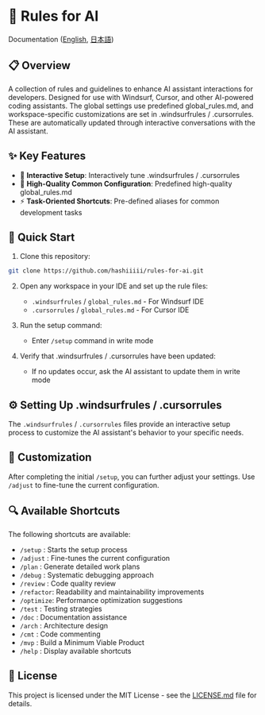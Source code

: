 # 🤖 Rules for AI

Documentation ([English](https://github.com/hashiiiii/rules-for-ai/blob/main/README.md), [日本語](https://github.com/hashiiiii/rules-for-ai/blob/main/README_JA.md))

## 📋 Overview

A collection of rules and guidelines to enhance AI assistant interactions for developers. Designed for use with Windsurf, Cursor, and other AI-powered coding assistants. The global settings use predefined global_rules.md, and workspace-specific customizations are set in .windsurfrules / .cursorrules. These are automatically updated through interactive conversations with the AI assistant.

## ✨ Key Features

- 🔄 **Interactive Setup**: Interactively tune .windsurfrules / .cursorrules
- 📝 **High-Quality Common Configuration**: Predefined high-quality global_rules.md
- ⚡ **Task-Oriented Shortcuts**: Pre-defined aliases for common development tasks

## 🚀 Quick Start

1. Clone this repository:
```bash
git clone https://github.com/hashiiiii/rules-for-ai.git
```

2. Open any workspace in your IDE and set up the rule files:
   - `.windsurfrules` / `global_rules.md` - For Windsurf IDE
   - `.cursorrules` / `global_rules.md` - For Cursor IDE
   
3. Run the setup command:
   - Enter `/setup` command in write mode

4. Verify that .windsurfrules / .cursorrules have been updated:
   - If no updates occur, ask the AI assistant to update them in write mode

## ⚙️ Setting Up .windsurfrules / .cursorrules

The `.windsurfrules` / `.cursorrules` files provide an interactive setup process to customize the AI assistant's behavior to your specific needs.

## 🔧 Customization

After completing the initial `/setup`, you can further adjust your settings.
Use `/adjust` to fine-tune the current configuration.

## 🔍 Available Shortcuts

The following shortcuts are available:

- `/setup`   : Starts the setup process
- `/adjust`  : Fine-tunes the current configuration
- `/plan`    : Generate detailed work plans
- `/debug`   : Systematic debugging approach
- `/review`  : Code quality review
- `/refactor`: Readability and maintainability improvements
- `/optimize`: Performance optimization suggestions
- `/test`    : Testing strategies
- `/doc`     : Documentation assistance
- `/arch`    : Architecture design
- `/cmt`     : Code commenting
- `/mvp`     : Build a Minimum Viable Product
- `/help`    : Display available shortcuts

## 📄 License

This project is licensed under the MIT License - see the [LICENSE.md](LICENSE.md) file for details.

